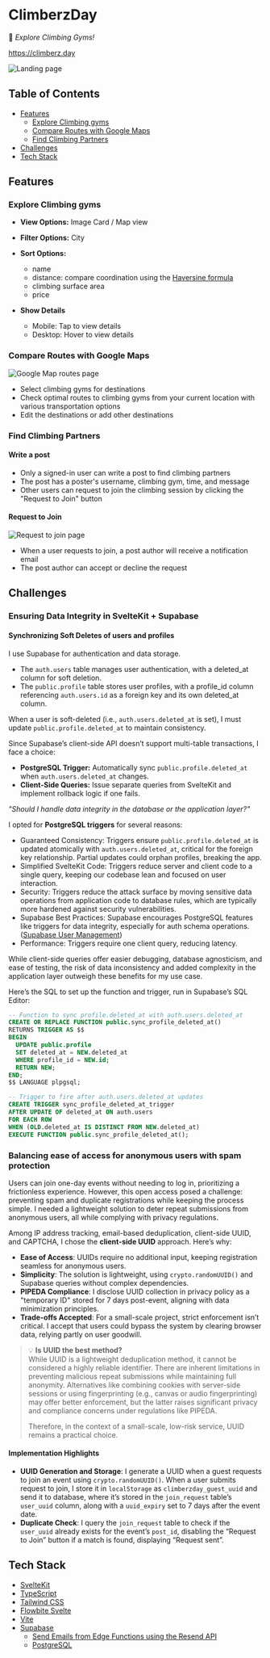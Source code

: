# ClimberzDay

🧗 _Explore Climbing Gyms!_

https://climberz.day

![Landing page](https://github.com/pmjuu/climbers/raw/main/readme-images/landing-page.png)

## Table of Contents

- [Features](#features)
  - [Explore Climbing gyms](#explore-climbing-gyms)
  - [Compare Routes with Google Maps](#compare-routes-with-google-maps)
  - [Find Climbing Partners](#find-climbing-partners)
- [Challenges](#challenges)
- [Tech Stack](#tech-stack)

## Features

### Explore Climbing gyms

- **View Options:** Image Card / Map view
- **Filter Options:** City
- **Sort Options:**

  - name
  - distance: compare coordination using the [Haversine formula](https://en.wikipedia.org/wiki/Haversine_formula)
  - climbing surface area
  - price

- **Show Details**
  - Mobile: Tap to view details
  - Desktop: Hover to view details

### Compare Routes with Google Maps

![Google Map routes page](https://github.com/pmjuu/climbers/raw/main/readme-images/gmap-route-page.png)

- Select climbing gyms for destinations
- Check optimal routes to climbing gyms from your current location with various transportation options
- Edit the destinations or add other destinations

### Find Climbing Partners

#### Write a post

- Only a signed-in user can write a post to find climbing partners
- The post has a poster's username, climbing gym, time, and message
- Other users can request to join the climbing session by clicking the "Request to Join" button

#### Request to Join

![Request to join page](https://github.com/pmjuu/climbers/raw/main/readme-images/meetup-detail-page.png)

- When a user requests to join, a post author will receive a notification email
- The post author can accept or decline the request

## Challenges

### Ensuring Data Integrity in SvelteKit + Supabase

#### Synchronizing Soft Deletes of users and profiles

I use Supabase for authentication and data storage.

- The `auth.users` table manages user authentication, with a deleted_at column for soft deletion.
- The `public.profile` table stores user profiles, with a profile_id column referencing `auth.users.id` as a foreign key and its own deleted_at column.

When a user is soft-deleted (i.e., `auth.users.deleted_at` is set), I must update `public.profile.deleted_at` to maintain consistency.

Since Supabase’s client-side API doesn’t support multi-table transactions, I face a choice:

- **PostgreSQL Trigger:** Automatically sync `public.profile.deleted_at` when `auth.users.deleted_at` changes.
- **Client-Side Queries:** Issue separate queries from SvelteKit and implement rollback logic if one fails.

_"Should I handle data integrity in the database or the application layer?"_

I opted for **PostgreSQL triggers** for several reasons:

- Guaranteed Consistency: Triggers ensure `public.profile.deleted_at` is updated atomically with `auth.users.deleted_at`, critical for the foreign key relationship. Partial updates could orphan profiles, breaking the app.
- Simplified SvelteKit Code: Triggers reduce server and client code to a single query, keeping our codebase lean and focused on user interaction.
- Security: Triggers reduce the attack surface by moving sensitive data operations from application code to database rules, which are typically more hardened against security vulnerabilities.
- Supabase Best Practices: Supabase encourages PostgreSQL features like triggers for data integrity, especially for auth schema operations. ([Supabase User Management](https://supabase.com/docs/guides/auth/managing-user-data))
- Performance: Triggers require one client query, reducing latency.

While client-side queries offer easier debugging, database agnosticism, and ease of testing, the risk of data inconsistency and added complexity in the application layer outweigh these benefits for my use case.

Here’s the SQL to set up the function and trigger, run in Supabase’s SQL Editor:

```sql
-- Function to sync profile.deleted_at with auth.users.deleted_at
CREATE OR REPLACE FUNCTION public.sync_profile_deleted_at()
RETURNS TRIGGER AS $$
BEGIN
  UPDATE public.profile
  SET deleted_at = NEW.deleted_at
  WHERE profile_id = NEW.id;
  RETURN NEW;
END;
$$ LANGUAGE plpgsql;

-- Trigger to fire after auth.users.deleted_at updates
CREATE TRIGGER sync_profile_deleted_at_trigger
AFTER UPDATE OF deleted_at ON auth.users
FOR EACH ROW
WHEN (OLD.deleted_at IS DISTINCT FROM NEW.deleted_at)
EXECUTE FUNCTION public.sync_profile_deleted_at();
```

### Balancing ease of access for anonymous users with spam protection

Users can join one-day events without needing to log in, prioritizing a frictionless experience. However, this open access posed a challenge: preventing spam and duplicate registrations while keeping the process simple. I needed a lightweight solution to deter repeat submissions from anonymous users, all while complying with privacy regulations.

Among IP address tracking, email-based deduplication, client-side UUID, and CAPTCHA, I chose the **client-side UUID** approach. Here’s why:

- **Ease of Access**: UUIDs require no additional input, keeping registration seamless for anonymous users.
- **Simplicity**: The solution is lightweight, using `crypto.randomUUID()` and Supabase queries without complex dependencies.
- **PIPEDA Compliance**: I disclose UUID collection in privacy policy as a "temporary ID" stored for 7 days post-event, aligning with data minimization principles.
- **Trade-offs Accepted**: For a small-scale project, strict enforcement isn’t critical. I accept that users could bypass the system by clearing browser data, relying partly on user goodwill.

> 💡 **Is UUID the best method?**  
> While UUID is a lightweight deduplication method, it cannot be considered a highly reliable identifier. There are inherent limitations in preventing malicious repeat submissions while maintaining full anonymity.
> Alternatives like combining cookies with server-side sessions or using fingerprinting (e.g., canvas or audio fingerprinting) may offer better enforcement, but the latter raises significant privacy and compliance concerns under regulations like PIPEDA.
>
> Therefore, in the context of a small-scale, low-risk service, UUID remains a practical choice.

#### Implementation Highlights

- **UUID Generation and Storage**: I generate a UUID when a guest requests to join an event using `crypto.randomUUID()`. When a user submits request to join, I store it in `localStorage` as `climberzday_guest_uuid` and send it to database, where it’s stored in the `join_request` table’s `user_uuid` column, along with a `uuid_expiry` set to 7 days after the event date.
- **Duplicate Check**: I query the `join_request` table to check if the `user_uuid` already exists for the event’s `post_id`, disabling the “Request to Join” button if a match is found, displaying “Request sent”.

## Tech Stack

- [SvelteKit](https://svelte.dev)
- [TypeScript](https://www.typescriptlang.org/)
- [Tailwind CSS](https://tailwindcss.com/)
- [Flowbite Svelte](https://flowbite-svelte.com/)
- [Vite](https://vitejs.dev/)
- [Supabase](https://supabase.com/)
  - [Send Emails from Edge Functions using the Resend API](https://supabase.com/docs/guides/functions/examples/send-emails)
  - [PostgreSQL](https://www.postgresql.org/)
